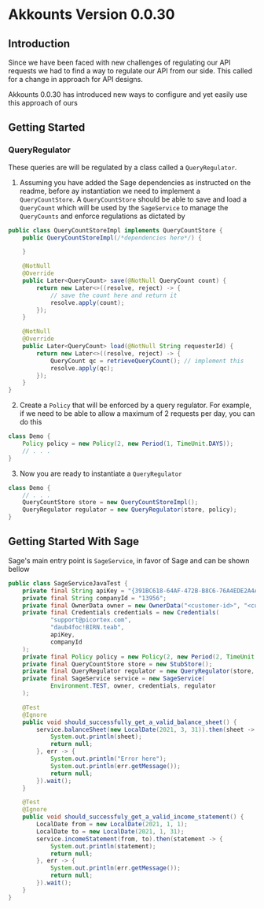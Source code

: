 # Akkounts Version 0.0.30

## Introduction

Since we have been faced with new challenges of regulating our API requests we had to find a way to regulate our API
from our side. This called for a change in approach for API designs.

Akkounts 0.0.30 has introduced new ways to configure and yet easily use this approach of ours

## Getting Started

### QueryRegulator

These queries are will be regulated by a class called a `QueryRegulator`.

1. Assuming you have added the Sage dependencies as instructed on the readme, before ay instantiation we need to
   implement a `QueryCountStore`. A `QueryCountStore` should be able to save and load a `QueryCount` which will be used
   by the `SageService` to manage the `QueryCounts` and enforce regulations as dictated by

```java
public class QueryCountStoreImpl implements QueryCountStore {
    public QueryCountStoreImpl(/*dependencies here*/) {

    }

    @NotNull
    @Override
    public Later<QueryCount> save(@NotNull QueryCount count) {
        return new Later<>((resolve, reject) -> {
            // save the count here and return it
            resolve.apply(count);
        });
    }

    @NotNull
    @Override
    public Later<QueryCount> load(@NotNull String requesterId) {
        return new Later<>((resolve, reject) -> {
            QueryCount qc = retrieveQueryCount(); // implement this
            resolve.apply(qc);
        });
    }
}
```

2. Create a `Policy` that will be enforced by a query regulator. For example, if we need to be able to allow a maximum
   of 2 requests per day, you can do this

```java
class Demo {
    Policy policy = new Policy(2, new Period(1, TimeUnit.DAYS));
    // . . .
}
```

3. Now you are ready to instantiate a `QueryRegulator`

```java
class Demo {
    // . . .
    QueryCountStore store = new QueryCountStoreImpl();
    QueryRegulator regulator = new QueryRegulator(store, policy);
}
```

## Getting Started With Sage

Sage's main entry point is `SageService`, in favor of Sage and can be shown bellow

```java
public class SageServiceJavaTest {
    private final String apiKey = "{391BC618-64AF-472B-B8C6-76A4EDE2A4A1}";
    private final String companyId = "13956";
    private final OwnerData owner = new OwnerData("<customer-id>", "<customer-name>");
    private final Credentials credentials = new Credentials(
            "support@picortex.com",
            "daub4foc!BIRN.teab",
            apiKey,
            companyId
    );
    private final Policy policy = new Policy(2, new Period(2, TimeUnit.MINUTES));
    private final QueryCountStore store = new StubStore();
    private final QueryRegulator regulator = new QueryRegulator(store, policy);
    private final SageService service = new SageService(
            Environment.TEST, owner, credentials, regulator
    );

    @Test
    @Ignore
    public void should_successfully_get_a_valid_balance_sheet() {
        service.balanceSheet(new LocalDate(2021, 3, 31)).then(sheet -> {
            System.out.println(sheet);
            return null;
        }, err -> {
            System.out.println("Error here");
            System.out.println(err.getMessage());
            return null;
        }).wait();
    }

    @Test
    @Ignore
    public void should_successfuly_get_a_valid_income_statement() {
        LocalDate from = new LocalDate(2021, 1, 1);
        LocalDate to = new LocalDate(2021, 1, 31);
        service.incomeStatement(from, to).then(statement -> {
            System.out.println(statement);
            return null;
        }, err -> {
            System.out.println(err.getMessage());
            return null;
        }).wait();
    }
}
```